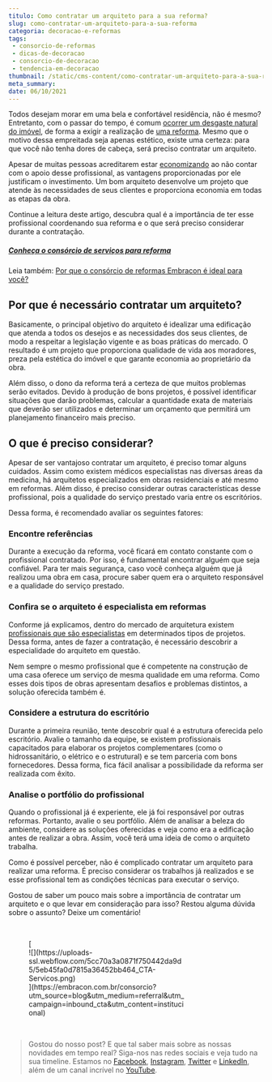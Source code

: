 ```yaml
---
titulo: Como contratar um arquiteto para a sua reforma?
slug: como-contratar-um-arquiteto-para-a-sua-reforma
categoria: decoracao-e-reformas
tags:
 - consorcio-de-reformas
 - dicas-de-decoracao
 - consorcio-de-decoracao
 - tendencia-em-decoracao
thumbnail: /static/cms-content/como-contratar-um-arquiteto-para-a-sua-reforma.jpeg
meta_summary: 
date: 06/10/2021
---
```

Todos desejam morar em uma bela e confortável residência, não é mesmo? Entretanto, com o passar do tempo, é comum [ocorrer um desgaste natural do imóvel](https://www.embracon.com.br/blog/quando-reformar-a-casa-5-sinais-de-que-ja-chegou-a-hora), de forma a exigir a realização de [uma reforma](https://www.embracon.com.br/blog/quando-e-por-que-reformar-a-sua-casa-saiba-aqui). Mesmo que o motivo dessa empreitada seja apenas estético, existe uma certeza: para que você não tenha dores de cabeça, será preciso contratar um arquiteto.

Apesar de muitas pessoas acreditarem estar [economizando](https://www.embracon.com.br/blog/como-juntar-dinheiro-para-reformar-a-casa) ao não contar com o apoio desse profissional, as vantagens proporcionadas por ele justificam o investimento. Um bom arquiteto desenvolve um projeto que atende às necessidades de seus clientes e proporciona economia em todas as etapas da obra.

Continue a leitura deste artigo, descubra qual é a importância de ter esse profissional coordenando sua reforma e o que será preciso considerar durante a contratação.

##### [‍**Conheça o consórcio de serviços para reforma**](https://www.embracon.com.br/consorcio-servicos)

Leia também: [Por que o consórcio de reformas Embracon é ideal para você?](https://www.embracon.com.br/blog/consorcio-reforma-embracon-por-que-e-uma-boa-opcao)

Por que é necessário contratar um arquiteto?
--------------------------------------------

Basicamente, o principal objetivo do arquiteto é idealizar uma edificação que atenda a todos os desejos e as necessidades dos seus clientes, de modo a respeitar a legislação vigente e as boas práticas do mercado. O resultado é um projeto que proporciona qualidade de vida aos moradores, preza pela estética do imóvel e que garante economia ao proprietário da obra.

Além disso, o dono da reforma terá a certeza de que muitos problemas serão evitados. Devido à produção de bons projetos, é possível identificar situações que darão problemas, calcular a quantidade exata de materiais que deverão ser utilizados e determinar um orçamento que permitirá um planejamento financeiro mais preciso.

O que é preciso considerar?
---------------------------

Apesar de ser vantajoso contratar um arquiteto, é preciso tomar alguns cuidados. Assim como existem médicos especialistas nas diversas áreas da medicina, há arquitetos especializados em obras residenciais e até mesmo em reformas. Além disso, é preciso considerar outras características desse profissional, pois a qualidade do serviço prestado varia entre os escritórios.

Dessa forma, é recomendado avaliar os seguintes fatores:

### Encontre referências

Durante a execução da reforma, você ficará em contato constante com o profissional contratado. Por isso, é fundamental encontrar alguém que seja confiável. Para ter mais segurança, caso você conheça alguém que já realizou uma obra em casa, procure saber quem era o arquiteto responsável e a qualidade do serviço prestado.

### Confira se o arquiteto é especialista em reformas

Conforme já explicamos, dentro do mercado de arquitetura existem [profissionais que são especialistas](https://www.embracon.com.br/blog/afinal-preciso-de-um-engenheiro-de-obras-para-reformar-a-minha-casa) em determinados tipos de projetos. Dessa forma, antes de fazer a contratação, é necessário descobrir a especialidade do arquiteto em questão.

Nem sempre o mesmo profissional que é competente na construção de uma casa oferece um serviço de mesma qualidade em uma reforma. Como esses dois tipos de obras apresentam desafios e problemas distintos, a solução oferecida também é.

### Considere a estrutura do escritório

Durante a primeira reunião, tente descobrir qual é a estrutura oferecida pelo escritório. Avalie o tamanho da equipe, se existem profissionais capacitados para elaborar os projetos complementares (como o hidrossanitário, o elétrico e o estrutural) e se tem parceria com bons fornecedores. Dessa forma, fica fácil analisar a possibilidade da reforma ser realizada com êxito.

### Analise o portfólio do profissional

Quando o profissional já é experiente, ele já foi responsável por outras reformas. Portanto, avalie o seu portfólio. Além de analisar a beleza do ambiente, considere as soluções oferecidas e veja como era a edificação antes de realizar a obra. Assim, você terá uma ideia de como o arquiteto trabalha.

Como é possível perceber, não é complicado contratar um arquiteto para realizar uma reforma. É preciso considerar os trabalhos já realizados e se esse profissional tem as condições técnicas para executar o serviço.

Gostou de saber um pouco mais sobre a importância de contratar um arquiteto e o que levar em consideração para isso? Restou alguma dúvida sobre o assunto? Deixe um comentário!

‍

<figure class="w-richtext-figure-type-image w-richtext-align-center" style="max-width:310px">[<div>![](https://uploads-ssl.webflow.com/5cc70a3a0871f750442da9d5/5eb45fa0d7815a36452bb464_CTA-Servicos.png)</div>](https://embracon.com.br/consorcio?utm_source=blog&utm_medium=referral&utm_campaign=inbound_cta&utm_content=institucional)</figure>‍

> Gostou do nosso post? E que tal saber mais sobre as nossas novidades em tempo real? Siga-nos nas redes sociais e veja tudo na sua timeline. Estamos no [Facebook](https://www.facebook.com/embracon/), [Instagram](https://www.instagram.com/embraconoficial/), [Twitter](https://twitter.com/embracon) e [LinkedIn](https://www.linkedin.com/company/1018875/), além de um canal incrível no [YouTube](https://www.youtube.com/channel/UCL-Y0mv9zc73Iek48NLUBzQ).

‍
